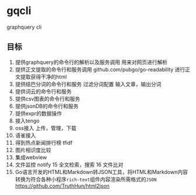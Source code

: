 # gqcli
graphquery cli

## 目标
1. 提供graphquery的命令行的解析以及服务调用
    用来对网页进行解析
2. 提供正文提取的命令行和服务调用
    github.com/pubgo/go-readability
    进行正文提取获得干净的html
3. 提供结巴分词的命令行和服务
    过滤分词配置
    输入文章，输出分词
4. 提供词云的命令行和服务
5. 提供csv图表的命令行和服务
6. 提供jsonDB的命令行和服务
7. 提供expr的数据操作
8. 接入tengo
9. oss接入
    上传，管理，下载
10. 语雀接入
11. 得到热点新闻排行榜
    tfidf
12. 图片相识度比较
13. 集成webview
14. 文件监控
    notify
15 全文检索，搜索
16 文件比对
17. Go语言开发的HTML和Markdown转JSON工具，将HTML和Markdown内容转换为符合各种小程序`rich-text`组件内容渲染所需格式的`JSON` 
    https://github.com/TruthHun/html2json


